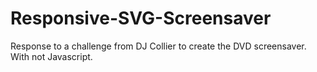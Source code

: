 # Responsive-SVG-Screensaver
Response to a challenge from DJ Collier to create the DVD screensaver. With not Javascript.
